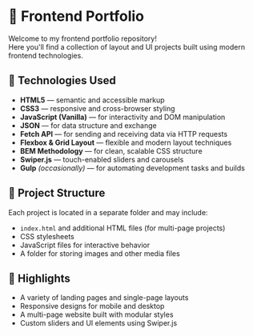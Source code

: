 # 🧰 Frontend Portfolio

Welcome to my frontend portfolio repository!  
Here you'll find a collection of layout and UI projects built using modern frontend technologies.

## 🚀 Technologies Used

- **HTML5** — semantic and accessible markup  
- **CSS3** — responsive and cross-browser styling  
- **JavaScript (Vanilla)** — for interactivity and DOM manipulation
- **JSON** — for data structure and exchange  
- **Fetch API** — for sending and receiving data via HTTP requests 
- **Flexbox & Grid Layout** — flexible and modern layout techniques  
- **BEM Methodology** — for clean, scalable CSS structure  
- **Swiper.js** — touch-enabled sliders and carousels  
- **Gulp** *(occasionally)* — for automating development tasks and builds

## 📁 Project Structure

Each project is located in a separate folder and may include:

- `index.html` and additional HTML files (for multi-page projects)  
- CSS stylesheets  
- JavaScript files for interactive behavior  
- A folder for storing images and other media files

## 📸 Highlights

- A variety of landing pages and single-page layouts  
- Responsive designs for mobile and desktop  
- A multi-page website built with modular styles  
- Custom sliders and UI elements using Swiper.js  
<!-- 
-----------------------------------------------------------------------  

## 📬 Let's Connect

I'm always open to collaboration.  
Reach out to me on [LinkedIn](linkedin.com/in/lev-473358329)
-->

